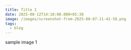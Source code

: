 ```yaml
---
title: Title 1
date: 2025-08-12T14:10:00.000+05:30
image: /images/screenshot-from-2025-08-07-11-41-58.png
tags:
  - blog
---
```

sample image 1

